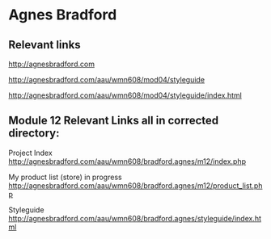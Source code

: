 # Agnes Bradford

## Relevant links
http://agnesbradford.com

http://agnesbradford.com/aau/wmn608/mod04/styleguide

http://agnesbradford.com/aau/wmn608/mod04/styleguide/index.html





## Module 12 Relevant Links all in corrected directory: 

Project Index
http://agnesbradford.com/aau/wmn608/bradford.agnes/m12/index.php

My product list (store) in progress
http://agnesbradford.com/aau/wmn608/bradford.agnes/m12/product_list.php

Styleguide
http://agnesbradford.com/aau/wmn608/bradford.agnes/styleguide/index.html



